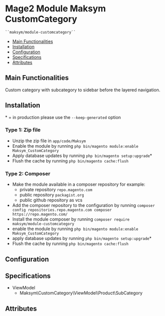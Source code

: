 # Mage2 Module Maksym CustomCategory

    ``maksym/module-customcategory``

 - [Main Functionalities](#markdown-header-main-functionalities)
 - [Installation](#markdown-header-installation)
 - [Configuration](#markdown-header-configuration)
 - [Specifications](#markdown-header-specifications)
 - [Attributes](#markdown-header-attributes)


## Main Functionalities
Custom category with subcategory to sidebar before the layered navigation.

## Installation
\* = in production please use the `--keep-generated` option

### Type 1: Zip file

 - Unzip the zip file in `app/code/Maksym`
 - Enable the module by running `php bin/magento module:enable Maksym_CustomCategory`
 - Apply database updates by running `php bin/magento setup:upgrade`\*
 - Flush the cache by running `php bin/magento cache:flush`

### Type 2: Composer

 - Make the module available in a composer repository for example:
    - private repository `repo.magento.com`
    - public repository `packagist.org`
    - public github repository as vcs
 - Add the composer repository to the configuration by running `composer config repositories.repo.magento.com composer https://repo.magento.com/`
 - Install the module composer by running `composer require maksym/module-customcategory`
 - enable the module by running `php bin/magento module:enable Maksym_CustomCategory`
 - apply database updates by running `php bin/magento setup:upgrade`\*
 - Flush the cache by running `php bin/magento cache:flush`


## Configuration




## Specifications

 - ViewModel
	- Maksym\CustomCategory\ViewModel\Product\SubCategory


## Attributes




